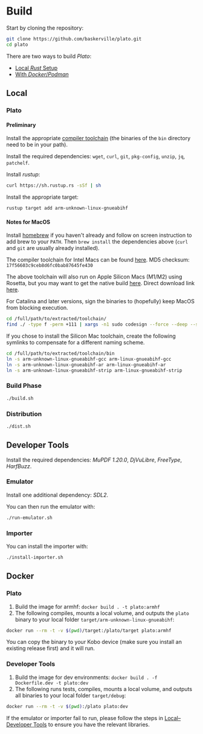 # Build

Start by cloning the repository:

```sh
git clone https://github.com/baskerville/plato.git
cd plato
```

There are two ways to build *Plato*:
- [Local *Rust* Setup](#local)
- [With *Docker*/*Podman*](#docker)

## Local

### Plato

#### Preliminary

Install the appropriate [compiler toolchain](https://github.com/kobolabs/Kobo-Reader/tree/master/toolchain) (the binaries of the `bin` directory need to be in your path).

Install the required dependencies: `wget`, `curl`, `git`, `pkg-config`, `unzip`, `jq`, `patchelf`.

Install *rustup*:
```sh
curl https://sh.rustup.rs -sSf | sh
```

Install the appropriate target:
```sh
rustup target add arm-unknown-linux-gnueabihf
```

#### Notes for MacOS

Install [homebrew](https://brew.sh/) if you haven't already and follow on screen instruction to add brew to your `PATH`. Then `brew install` the dependencies above (`curl` and `git` are usually already installed).

The compiler toolchain for Intel Macs can be found [here](https://www.dropbox.com/s/u4wtdik36f6mbqq/gcc-linaro-4.9.4-2017.01-20170615_darwin.tar.bz2?dl=1). MD5 checksum: `17f56603c9ceb8d6fc0bab87645fe430`

The above toolchain will also run on Apple Silicon Macs (M1/M2) using Rosetta, but you may want to get the native build [here](https://github.com/messense/homebrew-macos-cross-toolchains). Direct download link [here](https://github.com/messense/homebrew-macos-cross-toolchains/releases/download/v11.2.0/arm-unknown-linux-gnueabihf-aarch64-darwin.tar.gz).

For Catalina and later versions, sign the binaries to (hopefully) keep MacOS from blocking execution.

```sh
cd /full/path/to/extracted/toolchain/
find ./ -type f -perm +111 | xargs -n1 sudo codesign --force --deep --sign -
```

If you chose to install the Silicon Mac toolchain, create the following symlinks to compensate for a different naming scheme.

```sh
cd /full/path/to/extracted/toolchain/bin
ln -s arm-unknown-linux-gnueabihf-gcc arm-linux-gnueabihf-gcc
ln -s arm-unknown-linux-gnueabihf-ar arm-linux-gnueabihf-ar
ln -s arm-unknown-linux-gnueabihf-strip arm-linux-gnueabihf-strip
```

### Build Phase

```sh
./build.sh
```

### Distribution

```sh
./dist.sh
```

## Developer Tools

Install the required dependencies: *MuPDF 1.20.0*, *DjVuLibre*, *FreeType*, *HarfBuzz*.

### Emulator

Install one additional dependency: *SDL2*.

You can then run the emulator with:
```sh
./run-emulator.sh
```

### Importer

You can install the importer with:
```sh
./install-importer.sh
```

## Docker

### Plato

1. Build the image for armhf: `docker build . -t plato:armhf`
2. The following compiles, mounts a local volume, and outputs the `plato` binary to your local folder `target/arm-unknown-linux-gnueabihf`:

```sh
docker run --rm -t -v $(pwd)/target:/plato/target plato:armhf
```

You can copy the binary to your Kobo device (make sure you install an existing release first) and it will run.

### Developer Tools

1. Build the image for dev environments: `docker build . -f Dockerfile.dev -t plato:dev`
2. The following runs tests, compiles, mounts a local volume, and outputs all binaries to your local folder `target/debug`:

```sh
docker run --rm -t -v $(pwd):/plato plato:dev
```

If the emulator or importer fail to run, please follow the steps in [Local–Developer Tools](#developer-tools) to ensure you have the relevant libraries.
